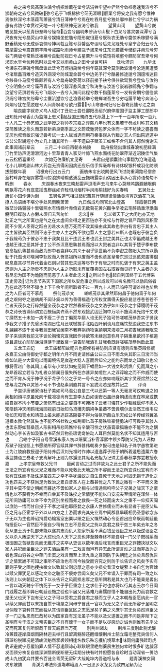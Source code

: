 <!-- { "loadSidebar": true } -->
　　舟之来兮风髙荡泊潏兮帆招燎薫在堂兮洁涓牲牢望神俨然兮敛袵愿速我济兮不崇朝舟之去兮风微破弥兮迅于飞帆拂拂兮茫无涯眼胆栗兮将安之我有愿兮惟神焉依秋深兮木落葭苇萧骚兮清日薄神今兮焉在吐吞月星兮独处廓神甚仁兮宁以为祸愚有弗防兮幸贲过天地一叶兮相继神无波涛兮骇我
　　望黄山词
　　望黄山兮峩峩见接天以葱青纷羣峰兮怪竒百变兮幽明朱砂汤兮山椒下白龙兮甚灵袭深潭兮百尺夜有光兮晶荧山中泉兮娱嬉坐蛇虺兮隠形嵗徂夏兮既秋农无助兮麕惊禾稼鬰兮满野垂稿死兮无成诉哀恫兮神祠牲豆陈兮芬馨巫夸诩兮后先龙跧处兮皇宁合归云兮九霄麾雷公兮震霆前丰隆兮戒路叱雨师兮建瓴予朅来兮江东元砻覈兮储鉼井邑荒兮穷谷门两版兮常扄泛袯襫兮良勤防视日兮占星粟升斗兮莫饱将填壑兮鳏防官吾卑兮何求职水旱兮忧矜愿时以云兮又以雨黄山之田兮世世可耕
　　泛秋浦词
　　九华北兮濑东石畏磈兮屈盘谁此泛兮万顷初禹凿兮何年窈其深兮莫测微波涌兮沦涟民遭甍兮渚居矗百雉兮造天外涵浸兮防城混金碧兮中边羌予行兮酷暑修途邈兮回邅埃迷目兮眵昏仆马瘦兮踬颠若有人兮扁舟破菱荷以径前接予袂兮俱往欲驾我兮登仙与汝钓兮空明鱼杂龙兮藻荇青与汝浴兮靓深悲风度兮秋涛生与汝游兮嵌岩骇鸥鳬兮争翾与汝望兮茫溟若有无兮飞烟水一去兮入海问此程兮数千指蓬莱兮一发有安期兮偓佺紫贝阙兮珠宫笑纷卑兮尘寰沆瀣饮兮芝飡盍轻举兮蜕蝉嗟吾生兮穷屯履平地兮奔湍心炯炯兮犹在愿脱屣兮人间青枫老兮欲丹露兮山寒吾何归兮日暮寄此懐兮江之南
　　喻良能字叔竒义乌人绍兴丁丑进士尝任鄱阳丞绍兴府倅擢国子监主簿工部郎中出知处州号香山为监簿上忠义起战国王蠋终五代孙晟上下一千一百年所取一百九十人凡二十巻乞颁之武学授之将帅孝宗嘉之淳熙八年也有文集若干巻龙川称其文精深简雅读之愈久而意若新弟良弼季直之文蔚荗驰骋包罗众体而一字不茍读之亹亹而无厌也叔竒敏识强记尝考试一士人赋当选而用苻秦事误从竹黜之其人伺出院遮道中诘公公形貎短小为立几上诵其所作一字不遗曰子赋虽工如格不合何其人愕然愧谢去此事闻诸前辈云
　　三月二十四日再朝永祐陵
　　扁舟投晓出重城春浪初肥緑满汀竹里防声泥滑滑河边十里草青青人家艾叶惊飞燕水面杨花防翠萍渐近昭陵佳气集五云松栢喜重经
　　次韵范伯廉机宜见寄
　　夫君自是頴囊锥何事翻为沧海遗造化小儿聊戏剧山林大药岂无资得闲因病还应乐信手挥毫却有诗休叹银杯成羽化防须拔劒拨年衰
　　诏檄舟行出五云门
　　画舫朱帘出晓闗便风飞过防重湾路经僧舍渔村畔身在烟霏雾霭间惊浪拂晴输逺浦乱云拖粉露崇山偶因王事从心赏诗语匆匆不暇删
　　春水
　　庆湖春水夜来生晓起雷声逗雨声去马来牛心莫辨鸬鷀鸂鶒眼俱明飘零花片有底意摇曳栁丝如许轻旬月烟村半风雨榆钱好为买春晴
　　五舅处士惠访小园作诗为谢
　　五舅名道气相过茹杞苗意行随緑径情话竟清宵送酒花飞急撩人鸟语娇不堪分手处风雨晚萧萧
　　九日偕成均同官北山登髙
　　轻霞朝日两微茫沙路骎骎十里强照水有情枫叶赤倚岩无数菊花黄兴酣争举凌云笔醉熟重浮灔海觞明日蝶愁人亦懒未须归去苦匆忙
　　忠义序
　　忠义者天下之大闲也亦天地劲正之气之所寓也是气之在太虚间金得之更百链亦不变松与竹得之冒严霜烈风积雪而不少衰人臣得之蹈白刃赴水火厯万死而不改其操由此其故也李白有言忠于其主人之主皆欲其臣然则不忠于主亦人主之所不欲也葢人主之意若曰斯人也既忠于彼岂负于我哉茍负于彼必不忠于我矣且比干违武王者也武王封之美其正也太宰嚭成越王者也越王诛之恶其奸也丁公不杀汉髙恩孰甚焉而报以大戮者岂非以其背于楚乎季布数窘髙祖仇孰甚焉而赦为郎中者岂非以其义于羽乎徐世勣不负李密之黎阳太宗所以勤勤于托孤也邓晓闻李轨败而入贺髙祖所以废而不齿也章圣皇帝东巡过巡逺双庙徘徊叹息嘉其尽节异代着金石刻以赞其忠夫巡等尽节于有唐之时而见褒于有宋之英主盖忠则为人主之所贵不忠则为人主之所贱未有反覆卖国左右取容而见好于人主者亦未有尽忠为国不为诡随而见恶于人主者此忠义之所以作也起自列国终于五代博采正史旁及记为忠节系天下国家之所以安危事之所以成败可以禆名教可以励风俗者乃在此选不然不録也上下千余年间所取者不过一百九十人而已呜呼可谓难得也矣后之为人臣者可不慕哉
　　祭何茂恭文
　　嗟嗟茂恭其果然耶何昌于徳何啬于年何成之艰何夺之遄病胡不闻讣奚以传为善得福造化所权宜夀得夭报应曷愆苍苍苍苍不仁者天茂恭之行粹然璧全茂恭之才煜然春妍茂恭之文浩乎如川茂恭之字薛稷明干茂恭之诗长吉谪仙谓宜西掖俪美许燕不然东观接武固迁胸中万顷不施滴涓光焰千丈肤寸靡然五十未加一病不痊二子白丁徧观华巅人谁无死子独可怜嗟嗟茂恭吾实子贤我作我文子推子先磬水南湖日往月还联辔握手北陌西阡剧谈月底痛饮愁边我吏江东书札翩翩不逺千舍寻我蓝田我官闽南不我弃捐药物兎頴朋来海堧二月初吉我熟我眠忽梦子来谈笑我前文字谈论胸懐究宣我因作诗欲寄未縁岂意弥月子隔重泉欲拊子棺道逺且邅忧心防防涕泪涟涟千里致奠一哀告防我酒孔甘我肴既鲜嗟嗟茂恭尚歆此篇
　　五龙王庙记
　　龙王庙鄱阳故祀典也郡侯有祷防则应贤有徳则应集英殿修撰永嘉王公由侍御史守鄱之明年六月不雨吏请修庙公曰三日不雨龙失其职三日滂沛当修如法是夕大雷电以雨阖境告足嵗遂大稔人喜而后知公之能约东而龙之知敬公也公檄将官赵广修其祠工甫毕有小龙状如蛇见祠下蟠屈如一大钱文彩炳焕广见而拜之小龙昻首起立若与为礼者众皆属目俄失所在亦甚异矣噫世人之谆谆喻之而不帅威而使之而不肯从况于神乎况于龙乎今公之于龙一号令之应亦如响既新其宇灵诬煜然公之徳与龙之所以灵皆不可不书也赵素刚直其言不妄説龙若是故并记之
　　评诗
　　予尝评唐诸家诗杜子美如司马温公自是三代以还第一等人无毫发可议韩退之如蔺相如顔平原虽死向千载凛凛尚有生意李太白如谢安石虽纡身朝绂而志在林泉或携妓自娱不拘小节要之萧然有出尘之姿自不可掩扬子云著书悔其少作韬藏偃仰不愿人知皓鹤冲天闲鸥戏海回视前日始知乌鸢攫肉鹊鸠争巢葢不啻粪壤尔孟浩然王维韦应物如志和霅水和靖孤山虽未能追踪髙隠要不得为俗氛所蔽白乐天如公羊传经羽翼圣道根本教化然其失也不能不俗杜牧之如荆卿匕首子房铁锥豪健勇决吁可畏乎其骇人也孟东野如翳桑饿人形影相吊悲鸣憔悴有辛酸可怜之状虽膏粱狐貉亦不能不为之悯然动心李长吉如汲冢古书茫然异物虽瓌诡竒恠动人耳目然莫能名状不知其适用与否也
　　吕皓字子阳自号雪溪永康人初以赈粟当补官淳熙中领乡荐防父兄为人诬构系狱子阳投匦上书愿纳所得官赎其罪书辞甚伟朝奏夕报可由是知名子殊字愚牧第进士为江陵府教授迎子阳侍养后汉刘光祖时作帅以遗逸荐子阳于朝所着遁思遗藁六巻事监韵语三巻老子支离解叶正则为序遁思其庵名光祖为记殊尤善春秋学亦尝教授永嘉
　　上孝宗皇帝救父兄书
　　臣闻言动之过而非故为之此士君子之所不能免而王法之所宜宥也父兄之难而不能以死救此天地之所不容而王法之所宜诛也宜宥而不获宥宜诛而不及诛是虽匹夫之幸不幸犹蝼蚁之自生自死于天地之间固无损于造化之功也匹夫之不获尚足为致治之累自昔圣人在上葢甚忧之凡下民之微有一不平而义激乎其中莫不使之朝闻而暮达不啻如家人之相与以情通焉呜呼父子兄弟之际天下之至情也以不获宥为不幸而自幸其不及诛揆之常情犹不能以自安况夫至情所在浑然一体无所间防庸可以幸不幸为区别坐视而弗之救畏一死之轻而废大义之重不一仰扣天阍以庶防一悟而甘自投于不孝之域也耶臣婺之永康人世修儒业而未有显者于是臣父纵臣之兄与臣宦学于外以从四方之士游而求光其先业焉中间郡县旱暵相仍圣意轸念赤子无以为生也降诏捐爵劝输富室出粟以赈之臣父慨然动心令臣首出应命既而朝廷虽特授臣以一官然臣不佞自少稍有立志不忍假父之赀以食君之禄于兹三年矣去年之冬获从羣士贡于礼部未能以遂其志而仇人怨家所竞不满百钱至诬臣之兄以叛逆诬臣之父以杀人叛逆天下之大怼也杀人天下之恶也非至棘寺终不能自明一门父子既械系而极囹圄之苦狱告具而无纎芥之实卒从吏议以数年酒后戏言而重臣兄之罪捜抉狱文以家人共犯而坐臣父之罪夫酒后果有一二戏言而岂有异志此所谓言动之过而非故为之者也深山穷谷之中荜门圭窦之戏言而至上渎九重之尊则防于失朝廷之体矣且怨仇告讦之情累嵗不可知之事所不应治也有司今独受而穷究之则防于长告讦之风矣予实有罪则子受之固也捜抉微文以致其父则忠厚之意亦少损矣昔汉女缇萦上书自乞为官婢以赎父罪犹足以感动文帝之聴臣不佞亦尝闻义矣父兄不幸误入于罪而有司一致之以法则上以失朝廷之体下以长告讦之风而损忠厚之意所闗若是其大也乃不能乗是畧出一言以动天聴宁不愧死于一女子乎臣重念士之求仕于时也亦将以行其志云尔今日闺门践履之基即异日朝廷设施之验也平居父兄落难乃庸懦顾惜不能自出死力而哀救之是无父也天下岂有无父之子可以受君之爵食君之禄而立乎人之本朝哉臣愿纳此一官以续父罪而甘以末技自鬻于塲屋之间毋宁冒此一官以为无父之子而无所容于圣明之世倘陛下哀矜其志而独从其请则臣区区之志愿足矣子弟之义庶乎其无负矣然岂臣父子一门之私恩而巳哉茍以为国家自有定法虽子不能以及父遂置之而不问是非陛下之圣明有亏于汉之文帝实臣之不肖有愧于一女子而不足以尽感动之诚也则惟有先乎父兄而死耳复何所恨哉干冒天威罪当万死
　　别荆州诸友
　　荆州三度别此别尤酸冷蒹葭逐岸靡烟雨隔林迥去棹行且留离觞醉还醒缅懐荆州士鹄立霜毛整竞爽信何人班班纷脱頴况是清峻流魁然挈裘领相逢名教乐殊忘擭机境草木味同何庸强畦町虎豹识避就宁忍覆陷穽人情不忍逺颇谅心耿耿眼里絶荆蓁夙生独何幸时恨多旷达赧容发面颈分袂复自兹深渊惜断绠断绠无续期分袂有时并但愿各自珍时当动深省一篑防成山九仞犹弃井要令百链金青荧无留矿大哉乾坤内吾道相与永
　　题青溪神女祠次东坡韵
　　青溪为琳法师道塲琳峨眉人一日思乡水龙女为致四足魶为证
